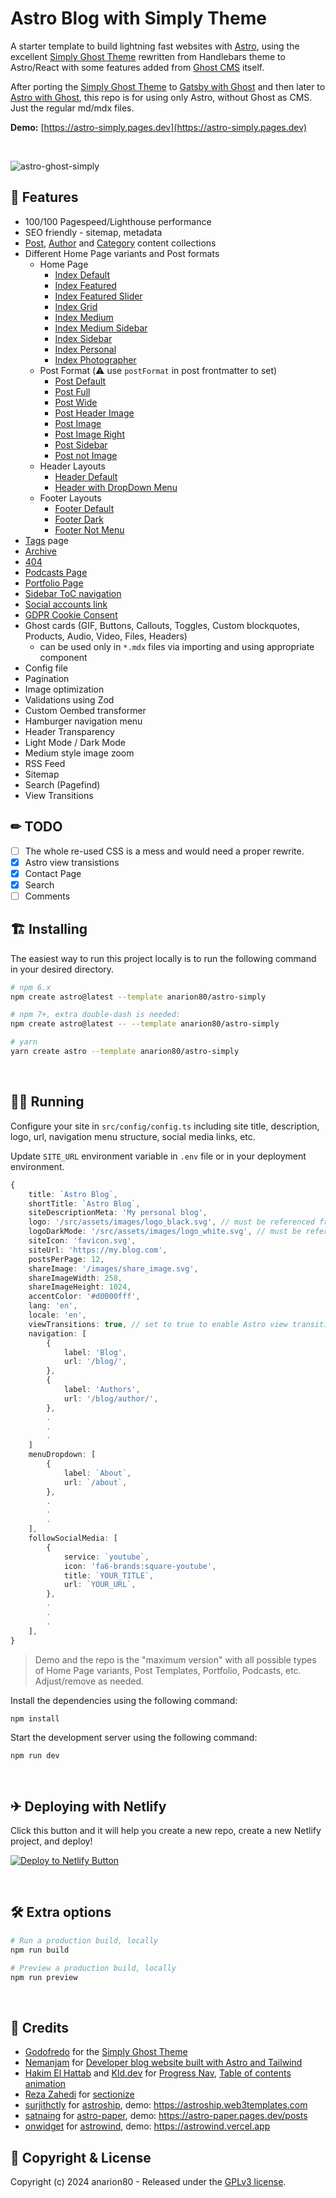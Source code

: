 # Astro Blog with Simply Theme

A starter template to build lightning fast websites with [Astro](https://astro.build), using the excellent [Simply Ghost Theme](https://github.com/godofredoninja/simply) rewritten from Handlebars theme to Astro/React with some features added from [Ghost CMS](https://github.com/TryGhost/Ghost) itself.

After porting the [Simply Ghost Theme](https://github.com/godofredoninja/simply) to [Gatsby with Ghost](https://github.com/anarion80/gatsby-ghost-simply) and then later to [Astro with Ghost](https://github.com/anarion80/astro-ghost-simply), this repo is for using only Astro, without Ghost as CMS. Just the regular md/mdx files.

**Demo:** [https://astro-simply.pages.dev](https://astro-simply.pages.dev)

&nbsp;

![astro-ghost-simply](https://user-images.githubusercontent.com/2185791/133974213-7f41e2e5-427d-4a0b-8024-e0d2ac3c4dd0.png)
&nbsp;

## 🚀 Features

- 100/100 Pagespeed/Lighthouse performance
- SEO friendly - sitemap, metadata
- [Post](https://astro-simply.pages.dev/blog/), [Author](https://astro-simply.pages.dev/blog/author/) and [Category](https://astro-simply.pages.dev/blog/category/) content collections
- Different Home Page variants and Post formats
  - Home Page
    - [Index Default](https://astro-simply.pages.dev/blog/)
    - [Index Featured](https://astro-simply.pages.dev/index-featured/)
    - [Index Featured Slider](https://astro-simply.pages.dev/index-featured-slider/)
    - [Index Grid](https://astro-simply.pages.dev/index-grid/)
    - [Index Medium](https://astro-simply.pages.dev/index-medium/)
    - [Index Medium Sidebar](https://astro-simply.pages.dev/index-medium-sidebar/)
    - [Index Sidebar](https://astro-simply.pages.dev/index-sidebar/)
    - [Index Personal](https://astro-simply.pages.dev/index-personal/)
    - [Index Photographer](https://astro-simply.pages.dev/index-photographer/)
  - Post Format (:warning: use `postFormat` in post frontmatter to set)
    - [Post Default](https://godofredo.ninja/ghost-theme/simply/post-format/#post-default)
    - [Post Full](https://astro-simply.pages.dev/blog/customizing-your-brand-and-design-settings/)
    - [Post Wide](https://astro-simply.pages.dev/blog/start-here-for-a-quick-overview-of-all-you-need-to-know/)
    - [Post Header Image](https://astro-simply.pages.dev/blog/how-to-grow-your-business-around-an-audience/)
    - [Post Image](https://astro-simply.pages.dev/blog/building-your-audience-with-subscriber-signups/)
    - [Post Image Right](https://astro-simply.pages.dev/blog/selling-premium-memberships-with-recurring-revenue/)
    - [Post Sidebar](https://astro-simply.pages.dev/blog/markdown-style-guide/)
    - [Post not Image](https://astro-simply.pages.dev/blog/setting-up-apps-and-custom-integrations/)
  - Header Layouts
    - [Header Default](https://godofredo.ninja/ghost-theme/simply/layouts/#header)
    - [Header with DropDown Menu](https://godofredo.ninja/ghost-theme/simply/layouts/#headerdefault)
  - Footer Layouts
    - [Footer Default](https://godofredo.ninja/ghost-theme/simply/layouts/#header)
    - [Footer Dark](https://godofredo.ninja/ghost-theme/simply/layouts/#header)
    - [Footer Not Menu](https://godofredo.ninja/ghost-theme/simply/layouts/#header)
- [Tags](https://astro-simply.pages.dev/blog/tag/) page
- [Archive](https://astro-simply.pages.dev/index-archive/)
- [404](https://astro-simply.pages.dev/404)
- [Podcasts Page](https://astro-simply.pages.dev/podcast/)
- [Portfolio Page](https://astro-simply.pages.dev/portfolio/)
- [Sidebar ToC navigation](https://astro-simply.pages.dev/blog/writing-and-managing-content-in-ghost-and-advanced-guide/)
- [Social accounts link](https://godofredo.ninja/ghost-theme/simply/settings/#socialmedia)
- [GDPR Cookie Consent](https://github.com/jop-software/astro-cookieconsent)
- Ghost cards (GIF, Buttons, Callouts, Toggles, Custom blockquotes, Products, Audio, Video, Files, Headers)
  - can be used only in `*.mdx` files via importing and using appropriate component
- Config file
- Pagination
- Image optimization
- Validations using Zod
- Custom Oembed transformer
- Hamburger navigation menu
- Header Transparency
- Light Mode / Dark Mode
- Medium style image zoom
- RSS Feed
- Sitemap
- Search (Pagefind)
- View Transitions

## ✏ TODO

- [ ] The whole re-used CSS is a mess and would need a proper rewrite.
- [x] Astro view transistions
- [x] Contact Page
- [x] Search
- [ ] Comments

## 🏗 Installing

The easiest way to run this project locally is to run the following command in your desired directory.

```bash
# npm 6.x
npm create astro@latest --template anarion80/astro-simply

# npm 7+, extra double-dash is needed:
npm create astro@latest -- --template anarion80/astro-simply

# yarn
yarn create astro --template anarion80/astro-simply
```

&nbsp;

## 🏃‍♂️ Running

Configure your site in `src/config/config.ts` including site title, description, logo, url, navigation menu structure, social media links, etc.

Update `SITE_URL` environment variable in `.env` file or in your deployment environment.

```ts
{
    title: `Astro Blog`,
    shortTitle: `Astro Blog`,
    siteDescriptionMeta: 'My personal blog',
    logo: '/src/assets/images/logo_black.svg', // must be referenced from /src
    logoDarkMode: '/src/assets/images/logo_white.svg', // must be referenced from /src
    siteIcon: 'favicon.svg',
    siteUrl: 'https://my.blog.com',
    postsPerPage: 12,
    shareImage: '/images/share_image.svg',
    shareImageWidth: 258,
    shareImageHeight: 1024,
    accentColor: '#d0000fff',
    lang: 'en',
    locale: 'en',
    viewTransitions: true, // set to true to enable Astro view transitions
    navigation: [
        {
            label: 'Blog',
            url: '/blog/',
        },
        {
            label: 'Authors',
            url: '/blog/author/',
        },
        .
        .
        .
    ]
    menuDropdown: [
        {
            label: `About`,
            url: `/about`,
        },
        .
        .
        .
    ],
    followSocialMedia: [
        {
            service: `youtube`,
            icon: 'fa6-brands:square-youtube',
            title: `YOUR_TITLE`,
            url: `YOUR_URL`,
        },
        .
        .
        .
    ],
}
```

> Demo and the repo is the "maximum version" with all possible types of Home Page variants, Post Templates, Portfolio, Podcasts, etc. Adjust/remove as needed.

Install the dependencies using the following command:

```bash
npm install
```

Start the development server using the following command:

```bash
npm run dev
```

&nbsp;

## ✈ Deploying with Netlify

Click this button and it will help you create a new repo, create a new Netlify project, and deploy!

[![Deploy to Netlify Button](https://www.netlify.com/img/deploy/button.svg)](https://app.netlify.com/start/deploy?repository=https://github.com/anarion80/astro-simply)

&nbsp;

## 🛠 Extra options

```bash
# Run a production build, locally
npm run build

# Preview a production build, locally
npm run preview

```

&nbsp;

## 🙏 Credits

- [Godofredo](https://github.com/godofredoninja) for the [Simply Ghost Theme](https://github.com/godofredoninja/simply)
- [Nemanjam](https://github.com/nemanjam) for [Developer blog website built with Astro and Tailwind](https://github.com/nemanjam/nemanjam.github.io)
- [Hakim El Hattab](https://hakim.se/) and [Kld.dev](https://kld.dev/) for [Progress Nav](https://lab.hakim.se/progress-nav/), [Table of contents animation](https://kld.dev/toc-animation/)
- [Reza Zahedi](https://rezahedi.dev/) for [sectionize](https://rezahedi.dev/blog/create-table-of-contents-in-astro-and-sectionize-the-markdown-content)
- [surjithctly](https://github.com/surjithctly) for [astroship](https://github.com/surjithctly/astroship), demo: https://astroship.web3templates.com
- [satnaing](https://github.com/satnaing) for [astro-paper](https://github.com/satnaing/astro-paper), demo: https://astro-paper.pages.dev/posts
- [onwidget](https://github.com/onwidget) for [astrowind](https://github.com/onwidget/astrowind), demo: https://astrowind.vercel.app

## 📝 Copyright & License

Copyright (c) 2024 anarion80 - Released under the [GPLv3 license](LICENSE).
